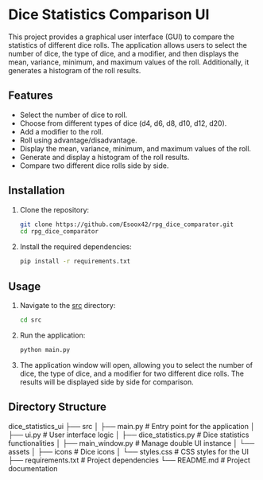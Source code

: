 # Dice Statistics Comparison UI

This project provides a graphical user interface (GUI) to compare the statistics of different dice rolls. The application allows users to select the number of dice, the type of dice, and a modifier, and then displays the mean, variance, minimum, and maximum values of the roll. Additionally, it generates a histogram of the roll results.

## Features

- Select the number of dice to roll.
- Choose from different types of dice (d4, d6, d8, d10, d12, d20).
- Add a modifier to the roll.
- Roll using advantage/disadvantage.
- Display the mean, variance, minimum, and maximum values of the roll.
- Generate and display a histogram of the roll results.
- Compare two different dice rolls side by side.

## Installation

1. Clone the repository:
    ```sh
    git clone https://github.com/Esoox42/rpg_dice_comparator.git
    cd rpg_dice_comparator
    ```

2. Install the required dependencies:
    ```sh
    pip install -r requirements.txt
    ```

## Usage

1. Navigate to the [src](http://_vscodecontentref_/1) directory:
    ```sh
    cd src
    ```

2. Run the application:
    ```sh
    python main.py
    ```

3. The application window will open, allowing you to select the number of dice, the type of dice, and a modifier for two different dice rolls. The results will be displayed side by side for comparison.

## Directory Structure
dice_statistics_ui
├── src
│   ├── main.py            # Entry point for the application
│   ├── ui.py              # User interface logic
│   ├── dice_statistics.py # Dice statistics functionalities
│   ├── main_window.py     # Manage double UI instance
│   └── assets
│       ├── icons          # Dice icons
│       └── styles.css     # CSS styles for the UI
├── requirements.txt       # Project dependencies
└── README.md              # Project documentation
